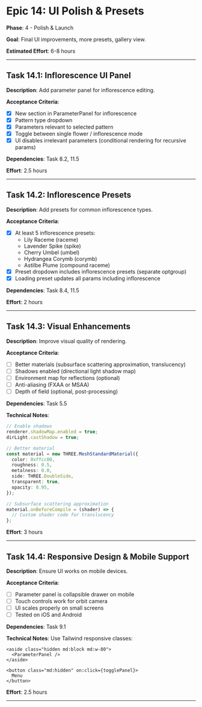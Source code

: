 # Epic 14: UI Polish & Presets

**Phase**: 4 - Polish & Launch

**Goal**: Final UI improvements, more presets, gallery view.

**Estimated Effort**: 6-8 hours

---

## Task 14.1: Inflorescence UI Panel

**Description**: Add parameter panel for inflorescence editing.

**Acceptance Criteria**:
- [x] New section in ParameterPanel for inflorescence
- [x] Pattern type dropdown
- [x] Parameters relevant to selected pattern
- [x] Toggle between single flower / inflorescence mode
- [x] UI disables irrelevant parameters (conditional rendering for recursive params)

**Dependencies**: Task 8.2, 11.5

**Effort**: 2.5 hours

---

## Task 14.2: Inflorescence Presets

**Description**: Add presets for common inflorescence types.

**Acceptance Criteria**:
- [x] At least 5 inflorescence presets:
  - Lily Raceme (raceme)
  - Lavender Spike (spike)
  - Cherry Umbel (umbel)
  - Hydrangea Corymb (corymb)
  - Astilbe Plume (compound raceme)
- [x] Preset dropdown includes inflorescence presets (separate optgroup)
- [x] Loading preset updates all params including inflorescence

**Dependencies**: Task 8.4, 11.5

**Effort**: 2 hours

---

## Task 14.3: Visual Enhancements

**Description**: Improve visual quality of rendering.

**Acceptance Criteria**:
- [ ] Better materials (subsurface scattering approximation, translucency)
- [ ] Shadows enabled (directional light shadow map)
- [ ] Environment map for reflections (optional)
- [ ] Anti-aliasing (FXAA or MSAA)
- [ ] Depth of field (optional, post-processing)

**Dependencies**: Task 5.5

**Technical Notes**:
```typescript
// Enable shadows
renderer.shadowMap.enabled = true;
dirLight.castShadow = true;

// Better material
const material = new THREE.MeshStandardMaterial({
  color: 0xffcc00,
  roughness: 0.5,
  metalness: 0.0,
  side: THREE.DoubleSide,
  transparent: true,
  opacity: 0.95,
});

// Subsurface scattering approximation
material.onBeforeCompile = (shader) => {
  // Custom shader code for translucency
};
```

**Effort**: 3 hours

---

## Task 14.4: Responsive Design & Mobile Support

**Description**: Ensure UI works on mobile devices.

**Acceptance Criteria**:
- [ ] Parameter panel is collapsible drawer on mobile
- [ ] Touch controls work for orbit camera
- [ ] UI scales properly on small screens
- [ ] Tested on iOS and Android

**Dependencies**: Task 9.1

**Technical Notes**:
Use Tailwind responsive classes:
```svelte
<aside class="hidden md:block md:w-80">
  <ParameterPanel />
</aside>

<button class="md:hidden" on:click={togglePanel}>
  Menu
</button>
```

**Effort**: 2.5 hours

---
